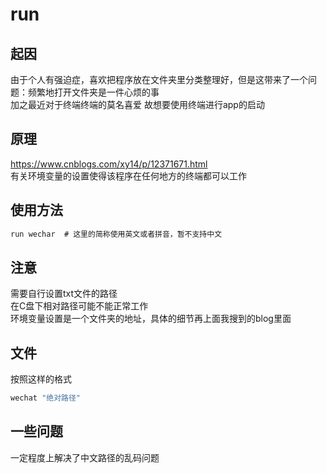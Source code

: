 # run
## 起因
由于个人有强迫症，喜欢把程序放在文件夹里分类整理好，但是这带来了一个问题：频繁地打开文件夹是一件心烦的事  
加之最近对于终端终端的莫名喜爱
故想要使用终端进行app的启动
## 原理
https://www.cnblogs.com/xy14/p/12371671.html  
有关环境变量的设置使得该程序在任何地方的终端都可以工作
## 使用方法
```cmd
run wechar  # 这里的简称使用英文或者拼音，暂不支持中文
```
## 注意
需要自行设置txt文件的路径  
在C盘下相对路径可能不能正常工作  
环境变量设置是一个文件夹的地址，具体的细节再上面我搜到的blog里面  

## 文件
按照这样的格式  

```cmd
wechat "绝对路径"
```

## 一些问题
一定程度上解决了中文路径的乱码问题

